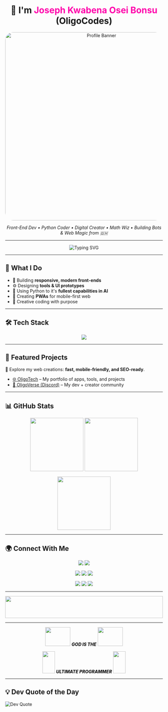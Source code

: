 <!-- Banner / Header -->
<h1 align="center">  🫆 I'm <span style="color:#ff00ab;">Joseph Kwabena Osei Bonsu</span> <b>(OligoCodes)</b> </h1>
<p align="center">
  <img src="https://i.postimg.cc/HkgMcVS3/Oligo.png" alt="Profile Banner" width="600" style="border-radius: 25px;"/>
</p>

<p align="center">
  <em>Front-End Dev • Python Coder • Digital Creator • Math Wiz • Building Bots & Web Magic from 🇬🇭</em>
</p>

---

<!-- Typing Animation -->
<p align="center">
  <img src="https://readme-typing-svg.herokuapp.com?font=Montserrat&size=36&duration=3000&pause=1000&color=1F51FF&center=true&vCenter=true&width=700&lines=Frontend+Developer+💻;Python+Developer+🐍;NodeJS+Developer+💎;Bot+Builder+🤖;Math+Enthusiast+🧮;Creator+of+OligoTech+%26+OligoVerse+🌍" alt="Typing SVG">
</p>

---

## 🚀 What I Do  
- 🎨 Building **responsive, modern front-ends**  
- ⚙️ Designing **tools & UI prototypes**
- 🐍 Using Python to it's **fullest capabilities in AI** 
- 📲 Creating **PWAs** for mobile-first web  
- 🧠 Creative coding with purpose  

---

## 🛠 Tech Stack  

<p align="center">
  <img src="https://skillicons.dev/icons?i=html,css,js,python,nodejs,express,git,github,vscode,replit,figma" />
</p>

---

## 🌟 Featured Projects  

🔗 Explore my web creations: **fast, mobile-friendly, and SEO-ready**.  

- [🌐 OligoTech](https://oligotech.vercel.app) – My portfolio of apps, tools, and projects  
- [💬 OligoVerse (Discord)](https://discord.gg/hUmuuFD5) – My dev + creator community  

---

## 📊 GitHub Stats  

<p align="center">
  <img src="https://github-readme-stats.vercel.app/api?username=OligoCodes&show_icons=true&theme=radical" height="170"/>
  <img src="https://github-readme-streak-stats.herokuapp.com/?user=OligoCodes&theme=radical" height="170"/>
</p>

<p align="center">
  <img src="https://github-readme-stats.vercel.app/api/top-langs/?username=OligoCodes&layout=compact&theme=radical" height="170"/>
</p>

---

## 🌍 Connect With Me  

<p align="center">
  <a href="mailto:josephoseibonsu742@gmail.com"><img src="https://img.shields.io/badge/Email-D14836?style=for-the-badge&logo=gmail&logoColor=white"/></a>
  <a href="https://oligotech.vercel.app"><img src="https://img.shields.io/badge/Portfolio-000000?style=for-the-badge&logo=vercel&logoColor=white"/></a>
</p>

<p align="center">
  <a href="https://wa.me/+233551448745"><img src="https://img.shields.io/badge/WhatsApp-25D366?style=for-the-badge&logo=whatsapp&logoColor=white"/></a>
  <a href="https://whatsapp.com/channel/0029VbBVKfQI1rcsEUloFW18"><img src="https://img.shields.io/badge/WhatsApp%20Channel-25D366?style=for-the-badge&logo=whatsapp&logoColor=white"/></a>
  <a href="https://t.me/OligoTech"><img src="https://img.shields.io/badge/Telegram-0088cc?style=for-the-badge&logo=telegram&logoColor=white"/></a>
</p>

<p align="center">
  <a href="https://discord.gg/hUmuuFD5"><img src="https://img.shields.io/badge/Discord%20Server-5865F2?style=for-the-badge&logo=discord&logoColor=white"/></a>
  <a href="https://www.tiktok.com/@OligoCodes"><img src="https://img.shields.io/badge/TikTok-000000?style=for-the-badge&logo=tiktok&logoColor=white"/></a>
  <a href="https://open.spotify.com/user/OligoCodes"><img src="https://img.shields.io/badge/Spotify-1DB954?style=for-the-badge&logo=spotify&logoColor=white"/></a>
</p>

---

<p align="center">
  <img src="https://i.imgur.com/dBaSKWF.gif" width="100%" height="70">
</p>

---

<p align="center">
  <img src="https://i.gifer.com/3HeY.gif" width="80" height="60"/>  
  <em style="font-weight: 800;">GOD IS THE</em>
  <img src="https://i.gifer.com/3HeY.gif" width="80" height="60"/>
</p>
<p align="center">
  <img src="https://i.gifer.com/3HeY.gif" width="40" height="70"/>  
  <em style="font-weight:800;">  ULTIMATE PROGRAMMER</em>  
  <img src="https://i.gifer.com/3HeY.gif" width="40" height="70"/>  
</p>

---

## 💡 Dev Quote of the Day
<img src="https://quotes-github-readme.vercel.app/api?type=vertical&theme=radical" alt="Dev Quote"/>
